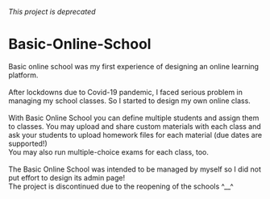 *This project is deprecated*

# Basic-Online-School
Basic online school was my first experience of designing an online learning platform. <br><br>
After lockdowns due to Covid-19 pandemic, I faced serious problem in managing my school classes. So I started to design my own online class. <br><br>
With Basic Online School you can define multiple students and assign them to classes. You may upload and share custom materials with each class and ask your students to upload homework files for each material (due dates are supported!)<br>
You may also run multiple-choice exams for each class, too.<br><br>
The Basic Online School was intended to be managed by myself so I did not put effort to design its admin page!<br>
The project is discontinued due to the reopening of the schools ^__^
